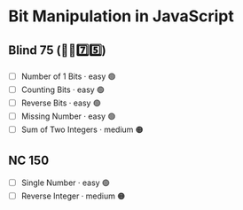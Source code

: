 # Bit Manipulation in JavaScript

## Blind 75 (🧑‍🦯7️⃣5️⃣)
- [ ] Number of 1 Bits · easy 🟢
- [ ] Counting Bits · easy 🟢
- [ ] Reverse Bits · easy 🟢
- [ ] Missing Number · easy 🟢
- [ ] Sum of Two Integers · medium 🟠

## NC 150
- [ ] Single Number · easy 🟢
- [ ] Reverse Integer · medium 🟠